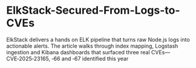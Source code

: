 # ElkStack-Secured-From-Logs-to-CVEs
ElkStack delivers a hands on ELK pipeline that turns raw Node.js logs into actionable alerts. The article walks through index mapping, Logstash ingestion and Kibana dashboards that surfaced three real CVEs—CVE‑2025‑23165, ‑66 and ‑67 identified this year
